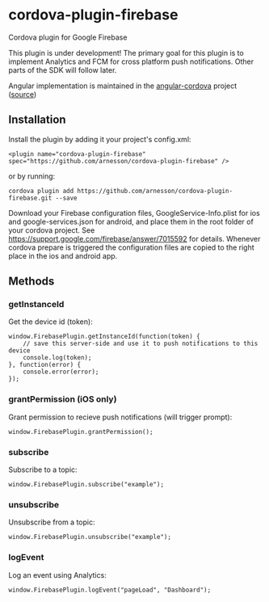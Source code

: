 # cordova-plugin-firebase
Cordova plugin for Google Firebase

This plugin is under development! The primary goal for this plugin is to implement Analytics and FCM for cross platform push notifications. Other parts of the SDK will follow later.

Angular implementation is maintained in the [angular-cordova](https://github.com/arnesson/angular-cordova) project ([source](https://github.com/arnesson/angular-cordova/blob/master/src/plugins/3rdparty/firebase.js))

## Installation
Install the plugin by adding it your project's config.xml:
```
<plugin name="cordova-plugin-firebase" spec="https://github.com/arnesson/cordova-plugin-firebase" />
```
or by running:
```
cordova plugin add https://github.com/arnesson/cordova-plugin-firebase.git --save
```
Download your Firebase configuration files, GoogleService-Info.plist for ios and google-services.json for android, and place them in the root folder of your cordova project. See https://support.google.com/firebase/answer/7015592 for details.
Whenever cordova prepare is triggered the configuration files are copied to the right place in the ios and android app.


## Methods

### getInstanceId

Get the device id (token):
```
window.FirebasePlugin.getInstanceId(function(token) {
    // save this server-side and use it to push notifications to this device
    console.log(token);
}, function(error) {
    console.error(error);
});
```

### grantPermission (iOS only)

Grant permission to recieve push notifications (will trigger prompt):
```
window.FirebasePlugin.grantPermission();
```

### subscribe

Subscribe to a topic:
```
window.FirebasePlugin.subscribe("example");
```

### unsubscribe

Unsubscribe from a topic:
```
window.FirebasePlugin.unsubscribe("example");
```

### logEvent

Log an event using Analytics:
```
window.FirebasePlugin.logEvent("pageLoad", "Dashboard");
```
